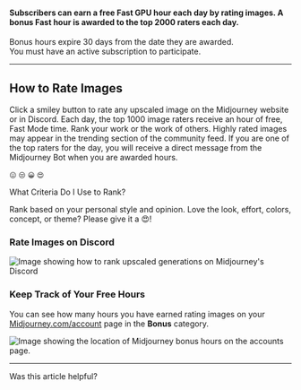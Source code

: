 #### Subscribers can earn a free Fast GPU hour each day by rating images. A bonus Fast hour is awarded to the top 2000 raters each day.

Bonus hours expire 30 days from the date they are awarded.  
You must have an active subscription to participate.

___

## How to Rate Images

Click a smiley button to rate any upscaled image on the Midjourney website or in Discord. Each day, the top 1000 image raters receive an hour of free, Fast Mode time. Rank your work or the work of others. Highly rated images may appear in the trending section of the community feed. If you are one of the top raters for the day, you will receive a direct message from the Midjourney Bot when you are awarded hours.

`😖` `😒` `😀` `😍`

What Criteria Do I Use to Rank?

Rank based on your personal style and opinion. Love the look, effort, colors, concept, or theme? Please give it a 😍!

### Rate Images on Discord

![Image showing how to rank upscaled generations on Midjourney's Discord](https://cdn.document360.io/3040c2b6-fead-4744-a3a9-d56d621c6c7e/Images/Documentation/MJ_RankDiscord.png)

### Keep Track of Your Free Hours

You can see how many hours you have earned rating images on your [Midjourney.com/account](https://www.midjourney.com/account/) page in the **Bonus** category.

![Image showing the location of Midjourney bonus hours on the accounts page. ](https://cdn.document360.io/3040c2b6-fead-4744-a3a9-d56d621c6c7e/Images/Documentation/MJ_BonusHours.png)

___

Was this article helpful?